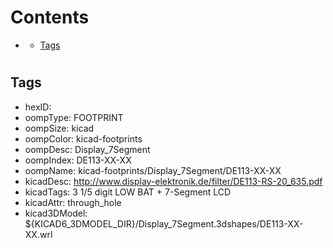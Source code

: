 



Contents
========

* [](#)
	* [Tags](#tags)

# 

## Tags

- hexID: 
- oompType: FOOTPRINT
- oompSize: kicad
- oompColor: kicad-footprints
- oompDesc: Display_7Segment
- oompIndex: DE113-XX-XX
- oompName: kicad-footprints/Display_7Segment/DE113-XX-XX
- kicadDesc: http://www.display-elektronik.de/filter/DE113-RS-20_635.pdf
- kicadTags: 3 1/5 digit LOW BAT + 7-Segment LCD
- kicadAttr: through_hole
- kicad3DModel: ${KICAD6_3DMODEL_DIR}/Display_7Segment.3dshapes/DE113-XX-XX.wrl

